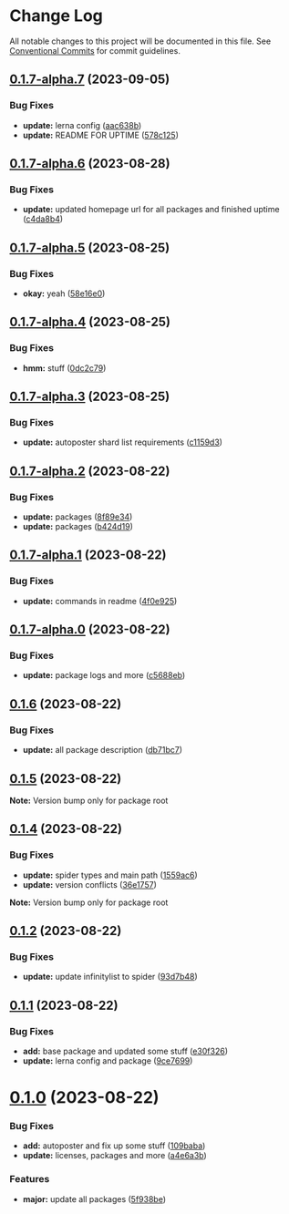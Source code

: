 # Change Log

All notable changes to this project will be documented in this file.
See [Conventional Commits](https://conventionalcommits.org) for commit guidelines.

## [0.1.7-alpha.7](https://github.com/InfinityBotList/node-sdk/compare/v0.1.7-alpha.6...v0.1.7-alpha.7) (2023-09-05)

### Bug Fixes

-   **update:** lerna config ([aac638b](https://github.com/InfinityBotList/node-sdk/commit/aac638b8fec4ce07c74bb99629daa93abe5ec354))
-   **update:** README FOR UPTIME ([578c125](https://github.com/InfinityBotList/node-sdk/commit/578c1257d9846f59ff1062b7862235cfac0de06a))

## [0.1.7-alpha.6](https://github.com/InfinityBotList/node-sdk/compare/v0.1.7-alpha.5...v0.1.7-alpha.6) (2023-08-28)

### Bug Fixes

-   **update:** updated homepage url for all packages and finished uptime ([c4da8b4](https://github.com/InfinityBotList/node-sdk/commit/c4da8b422c8332e015d3601879925517b9b0091f))

## [0.1.7-alpha.5](https://github.com/InfinityBotList/node-sdk/compare/v0.1.7-alpha.4...v0.1.7-alpha.5) (2023-08-25)

### Bug Fixes

-   **okay:** yeah ([58e16e0](https://github.com/InfinityBotList/node-sdk/commit/58e16e0ada2958019f5485769b2e7d6b6ea23962))

## [0.1.7-alpha.4](https://github.com/InfinityBotList/node-sdk/compare/v0.1.7-alpha.3...v0.1.7-alpha.4) (2023-08-25)

### Bug Fixes

-   **hmm:** stuff ([0dc2c79](https://github.com/InfinityBotList/node-sdk/commit/0dc2c79963f3b32740ec802bee579df6ccb21dc4))

## [0.1.7-alpha.3](https://github.com/InfinityBotList/node-sdk/compare/v0.1.7-alpha.2...v0.1.7-alpha.3) (2023-08-25)

### Bug Fixes

-   **update:** autoposter shard list requirements ([c1159d3](https://github.com/InfinityBotList/node-sdk/commit/c1159d39cf6ecff7efe0a830f6ba49c58ba2be0f))

## [0.1.7-alpha.2](https://github.com/InfinityBotList/node-sdk/compare/v0.1.7-alpha.1...v0.1.7-alpha.2) (2023-08-22)

### Bug Fixes

-   **update:** packages ([8f89e34](https://github.com/InfinityBotList/node-sdk/commit/8f89e342e3d0351737050eaac03a1144b061e103))
-   **update:** packages ([b424d19](https://github.com/InfinityBotList/node-sdk/commit/b424d195b0ea901ed56221d6d288283e7f4e86b3))

## [0.1.7-alpha.1](https://github.com/InfinityBotList/node-sdk/compare/v0.1.7-alpha.0...v0.1.7-alpha.1) (2023-08-22)

### Bug Fixes

-   **update:** commands in readme ([4f0e925](https://github.com/InfinityBotList/node-sdk/commit/4f0e9254d9561f4f33ae361aaf1d1af48769a8b8))

## [0.1.7-alpha.0](https://github.com/InfinityBotList/node-sdk/compare/v0.1.6...v0.1.7-alpha.0) (2023-08-22)

### Bug Fixes

-   **update:** package logs and more ([c5688eb](https://github.com/InfinityBotList/node-sdk/commit/c5688eb2ef405539acc017bf2d7afcc33bb6afc1))

## [0.1.6](https://github.com/InfinityBotList/node-sdk/compare/v0.1.5...v0.1.6) (2023-08-22)

### Bug Fixes

-   **update:** all package description ([db71bc7](https://github.com/InfinityBotList/node-sdk/commit/db71bc7d31dfd49a39f91e5cf22a84578488e412))

## [0.1.5](https://github.com/InfinityBotList/node-sdk/compare/v0.1.4...v0.1.5) (2023-08-22)

**Note:** Version bump only for package root

## [0.1.4](https://github.com/InfinityBotList/node-sdk/compare/v0.1.2...v0.1.4) (2023-08-22)

### Bug Fixes

-   **update:** spider types and main path ([1559ac6](https://github.com/InfinityBotList/node-sdk/commit/1559ac635203871247c48719dff394d8afe3ba69))
-   **update:** version conflicts ([36e1757](https://github.com/InfinityBotList/node-sdk/commit/36e17575a56a4205aedaca1e77f67955a629e708))

**Note:** Version bump only for package root

## [0.1.2](https://github.com/InfinityBotList/node-sdk/compare/v0.1.1...v0.1.2) (2023-08-22)

### Bug Fixes

-   **update:** update infinitylist to spider ([93d7b48](https://github.com/InfinityBotList/node-sdk/commit/93d7b486bd57e1a6596a5973a8bf5d9046a47bbc))

## [0.1.1](https://github.com/InfinityBotList/node-sdk/compare/v0.1.0...v0.1.1) (2023-08-22)

### Bug Fixes

-   **add:** base package and updated some stuff ([e30f326](https://github.com/InfinityBotList/node-sdk/commit/e30f3265f777f66c641129651e0db05985f7c7a0))
-   **update:** lerna config and package ([9ce7699](https://github.com/InfinityBotList/node-sdk/commit/9ce769990e665d8cd8232f1773dd67e4a0f62ee1))

# [0.1.0](https://github.com/InfinityBotList/node-sdk/compare/v0.0.2-patch1...v0.1.0) (2023-08-22)

### Bug Fixes

-   **add:** autoposter and fix up some stuff ([109baba](https://github.com/InfinityBotList/node-sdk/commit/109baba49a25abf4a0756bbd30c9a866a390112a))
-   **update:** licenses, packages and more ([a4e6a3b](https://github.com/InfinityBotList/node-sdk/commit/a4e6a3bf27f92e7c8819f13ac76a9d456cc354a2))

### Features

-   **major:** update all packages ([5f938be](https://github.com/InfinityBotList/node-sdk/commit/5f938be742864bc69b6579ceb667f367d169c971))
